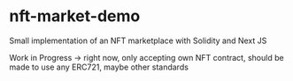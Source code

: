 # nft-market-demo
Small implementation of an NFT marketplace with Solidity and Next JS

Work in Progress -> right now, only accepting own NFT contract, should be made to use any ERC721, maybe other standards
